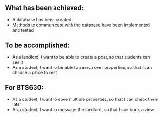 ## What has been achieved:
- A database has been created
- Methods to communicate with the database have been implemented and tested

## To be accomplished:
- As a landlord, I want to be able to create a post, so that students can see it
- As a student, I want to be able to search over properties, so that I can choose a place to rent

## For BTS630:
- As a student, I want to save multiple properties, so that I can check them later
- As a student, I want to message the landlord, so that I can book a view
